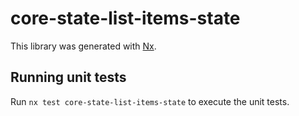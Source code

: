 # core-state-list-items-state

This library was generated with [Nx](https://nx.dev).

## Running unit tests

Run `nx test core-state-list-items-state` to execute the unit tests.
